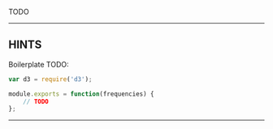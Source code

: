 TODO

----------------------------------------------------------------------

## HINTS

Boilerplate TODO:

```js
var d3 = require('d3');

module.exports = function(frequencies) {
    // TODO
};
```

----------------------------------------------------------------------
